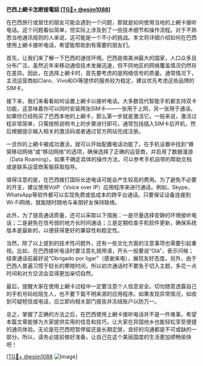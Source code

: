 **巴西上網卡怎麽接電話 [[TG💪+ @esim1088](https://t.me/s/esim1088)]**

在巴西旅行或居住的朋友可能会遇到一个问题，那就是如何使用当地的上網卡接听电话。这个问题看似简单，但实际上涉及到了一些技术细节和操作流程。对于不熟悉当地通讯规则的人来说，这可能是一个不小的挑战。本文将详细介绍如何在巴西使用上網卡接听电话，希望能帮助到有需要的朋友们。

首先，让我们来了解一下巴西的通信环境。巴西是南美洲最大的国家，人口众多且分布广泛。虽然近年来移动通信技术发展迅速，但不同地区的网络覆盖情况仍然存在差异。因此，在选择上網卡时，首先要考虑的是网络信号的质量。通常情况下，主流运营商如Claro、Vivo和Oi等提供的服务较为稳定，建议优先考虑这些品牌的SIM卡。

接下来，我们来看看如何设置上網卡以接听电话。大多数现代智能手机都支持双卡功能，这意味着你可以同时安装两张SIM卡——一张用于上网，另一张用于通话。如果你已经购买了巴西本地的上網卡，那么第一步就是激活它。一般来说，激活过程非常简单，只需按照说明书上的步骤进行即可。通常包括插入SIM卡后开机，然后根据提示输入相关的激活码或者通过官方网站完成注册。

一旦你的上網卡被成功激活，就可以开始配置电话功能了。在手机设置中找到“蜂窝移动网络”或“移动网络”的选项，确保选择了正确的运营商，并启用了数据漫游（Data Roaming）。如果不确定具体的操作方法，可以参考手机自带的帮助文档或是联系运营商客服获取指导。

值得注意的是，在巴西拨打国际长途电话可能会产生较高的费用。为了避免不必要的开支，建议使用VoIP（Voice over IP）应用程序来进行通话。例如，Skype、WhatsApp等软件都可以实现免费或低成本的跨平台通话。只要保证设备连接到Wi-Fi网络，就能随时随地与亲朋好友保持联络。

此外，为了提高通话质量，还可以采取以下措施：一是尽量选择安静的环境接听电话；二是避免在信号弱的地方长时间通话；三是定期检查手机软件更新，确保系统版本是最新的，以便获得更好的兼容性和稳定性。

当然，除了以上提到的技术性问题外，还有一些文化方面的注意事项也需要引起重视。比如，在巴西接听电话时要注意礼貌用语，开头一般要说“Olá”，表示问候；结束通话前最好说“Obrigado por ligar”（感谢来电），展现友好态度。另外，由于巴西人普遍习惯于较长的寒暄时间，所以初次通话时不要急于切入主题，多花一点时间和对方交流会显得更加亲切自然。

最后，提醒大家在使用上網卡过程中一定要注意个人信息安全。切勿随意透露自己的手机号码给陌生人，也不要下载不明来源的应用程序。如果发现异常情况，如收到可疑短信或电话，应立即向相关部门报告并冻结账户以防万一。

总之，掌握了正确的方法之后，在巴西使用上網卡接听电话并不是一件难事。希望本篇文章能够为大家提供实用的信息和技巧，让大家在异国他乡也能轻松享受便捷的通讯体验。无论是在巴西短暂停留还是长期定居，良好的沟通都是不可或缺的一部分。所以，请务必提前做好准备，让自己在这个美丽国度的生活更加顺畅愉快吧！

[[TG💪+ @esim1088](https://t.me/s/esim1088) ![Image](https://i.postimg.cc/4NQfJmqS/Snipaste-2025-05-13-00-14-12.png)]